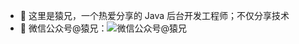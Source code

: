 - 👋 这里是猿兄，一个热爱分享的 Java 后台开发工程师；不仅分享技术
- 👀 微信公众号@猿兄：![微信公众号@猿兄](http://qny.vvmiao.cn/20210329182951.png)

<!---
ZHH2019/ZHH2019 is a ✨ special ✨ repository because its `README.md` (this file) appears on your GitHub profile.
You can click the Preview link to take a look at your changes.
--->
